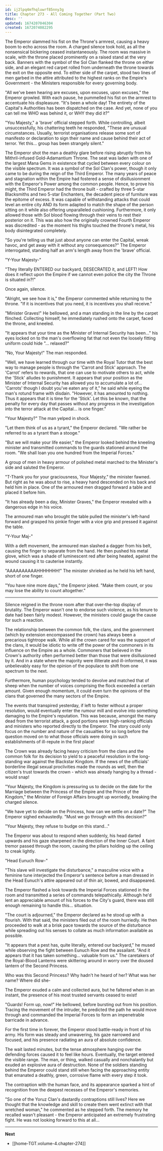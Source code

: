 ```yaml
---
id: ij2lpq4mfhqluwrf85nny3g
title: Chapter 273 - All Coming Together (Part Two)
desc: ''
updated: 1674207046304
created: 1672074082295
---
```


The Emperor slammed his fist on the Throne's armrest, causing a heavy boom to echo across the room. A charged silence took hold, as all the nonsensical bickering ceased instantaneously. The room was massive in scale, with the throne placed prominently on a raised stand at the very back. Banners with the symbol of the Sol Clan flanked the throne on either side, and an elegant red carpet rolled from underneath the throne towards the exit on the opposite end. To either side of the carpet, stood two lines of men garbed in the attire attributed to the highest ranks on the Empire's Government - the Ministers responsible for every governing body.

"All we've been hearing are excuses, upon excuses, upon excuses," the Emperor growled. With each pause, he pummelled his fist on the armrest to accentuate his displeasure. "It's been a whole day! The entirety of the Capital's Authorities has been dispatched on the case. And yet, none of you can tell me WHO was behind it, or WHY they did it?"

"You Majesty," a 'brave' official stepped forth. While controlling, albeit unsuccessfully, his chattering teeth he responded, "These are unusual circumstances. Usually, terrorist organisations release some sort of manifesto or declaration to sign their name and cause behind their act of terror. Yet this... group has been strangely silent."

The Emperor shot the man a deathly glare before rising abruptly from his Mithril-infused Gold-Adamantium Throne. The seat was laden with one of the largest Mana Gems in existence that cycled between every colour on the visible spectrum. It was a symbol of the Sol Clan's power, though it only came to be during the reign of the Third Emperor. The many years of peace and stagnation within the Empire had fostered a sense of disillusionment with the Emperor's Power among the common people. Hence, to prove his might, the Third Emperor had the throne built - crafted by three 5-star Blacksmiths and two 5-star Enchanters, the decadent piece of furniture was the epitome of excess. It was capable of withstanding attacks that could level an entire city AND its form adapted to match the shape of the person sitting on it while also offering unparalleled cushioning. Furthermore, it only allowed those with Sol blood flowing through their veins to rest their posterior on it. This was also how the originally crowned Fourth Emperor was discredited - as the moment his thighs touched the throne's metal, his body disintegrated completely.  

"So you're telling us that just about anyone can enter the Capital, wreak havoc, and get away with it without any consequences?" The Emperor interrogated, standing half an arm's length away from the 'brave' official.

"Y-Your Majesty-"

"They literally ENTERED our backyard, DESECRATED it, and LEFT! How does it reflect upon the Empire if we cannot even police the city the Throne is situated in?!"

Once again, silence.

"Alright, we see how it is," the Emperor commented while returning to the throne. "If it is incentives that you need, it is incentives you shall receive."

"Minister Graves!" He bellowed, and a man standing in the line by the carpet flinched. Collecting himself, he immediately rushed onto the carpet, faced the throne, and kneeled.

"It appears that your time as the Minister of Internal Security has been..." his eyes locked on to the man's overflowing fat that not even the loosely fitting uniform could hide "... relaxed?"

"No, Your Majesty!" The man responded.

"Well, we have learned through our time with the Royal Tutor that the best way to manage people is through the 'Carrot and Stick' approach. The 'Carrot' refers to rewards, that one can use to motivate others to act, while the 'Stick' alludes to punishment. It appears that your position as the Minister of Internal Security has allowed you to accumulate a lot of... 'Carrots' though I doubt you've eaten any of it," he said while eyeing the man's rotund frame with disdain. "However, it has amounted to nothing. Thus it appears that it is time for the 'Stick'. Let this be known, that the penalty for every day that passes without any progress in the investigation into the terror attack at the Capital... is one finger."

"Your Majesty?" The man yelped in shock.

"Let them think of us as a tyrant," the Emperor declared. "We rather be referred to as a tyrant than a stooge."

"But we will make your life easier," the Emperor looked behind the kneeling minister and transmitted commands to the guards stationed around the room. "We shall loan you one hundred from the Imperial Forces."

A group of men in heavy armour of polished metal marched to the Minister's side and saluted the Emperor.

"T-Thank you for your graciousness, Your Majesty," the minister fawned. But right as he was about to rise, a heavy hand descended on his back and held him in place. One of the armoured men dragged forward a table and placed it before him.

"It has already been a day, Minister Graves," the Emperor revealed with a dangerous edge in his voice.

The armoured man who brought the table pulled the minister's left-hand forward and grasped his pinkie finger with a vice grip and pressed it against the table.

"Y-Your Maj-"

With a deft movement, the armoured man slashed a dagger from his belt, causing the finger to separate from the hand. He then pushed his metal glove, which was a shade of luminescent red after being heated, against the wound causing it to cauterise instantly.

"AAAAAAAAAAHHHHHHH!" The minister shrieked as he held his left hand, short of one finger.

"You have nine more days," the Emperor joked. "Make them count, or you may lose the ability to count altogether."

____

Silence reigned in the throne room after that over-the-top display of brutality. The Emperor wasn't one to endorse such violence, as his tenure to date had been fairly modest. However, the ministers could gauge the cause for such a reaction.

The relationship between the common folk, the clans, and the government (which by extension encompassed the crown) has always been a precarious tightrope walk. While all the crown cared for was the support of the clans, it would be idiotic to write off the power of the commoners in its influence on the Empire as a whole. Commoners that believed in the Crown's authority often performed better than those that were disillusioned by it. And in a state where the majority were illiterate and ill-informed, it was unbelievably easy for the opinion of the populace to shift from one spectrum to the next.

Furthermore, human psychology tended to devolve and matched that of sheep when the number of voices comprising the flock exceeded a certain amount. Given enough momentum, it could even turn the opinions of the clans that governed the many sectors of the Empire.

The events that transpired yesterday, if left to fester without a proper resolution, would eventually enter the rumour mill and evolve into something damaging to the Empire's reputation. This was because, amongst the many dead from the terrorist attack, a good portions were high-ranking officials and ministers who reported directly to the Emperor. The story could only focus on the number and nature of the casualties for so long before the question moved on to what those officials were doing in such establishments of ill-repute in the first place!

The Crown was already facing heavy criticism from the clans and the common folk for its decision to yield to a peaceful resolution in the long-standing war against the Blackstar Kingdom. If the news of the officials' borderline illegal sexual proclivities made the rounds as well, then the citizen's trust towards the crown - which was already hanging by a thread - would snap!

"Your Majesty, the Kingdom is pressuring us to decide on the date for the Marriage between the Princess of the Empire and the Prince of the Kingdom," the Minister of Foreign Affairs brought up worriedly, breaking the charged silence.

"We have yet to decide on the Princess, how can we settle on a date?" The Emperor sighed exhaustedly. "Must we go through with this decision?"

"Your Majesty, they refuse to budge on this stand..."

The Emperor was about to respond when suddenly, his head darted upwards and his gaze sharpened in the direction of the Inner Court. A faint tremor passed through the room, causing the pillars holding up the ceiling to creak lightly.

"Head Eunuch Row-"

"This slave will investigate the disturbance," a masculine voice with a feminine tune interjected the Emperor's sentence before a man dressed in the Head Eunuch's attire appeared out of thin air, bowed, and disappeared.

The Emperor flashed a look towards the Imperial Forces stationed in the room and transmitted a series of commands telepathically. Although he'd lent an appreciable amount of his forces to the City's guard, there was still enough remaining to handle this... situation.

"The court is adjourned," the Emperor declared as he stood up with a flourish. With that said, the ministers filed out of the room hurriedly. He then proceeded to walk at a brisk pace towards the source of the disturbance while spreading out his senses to collate as much information available as possible.

"It appears that a pest has, quite literally, entered our backyard," he mused while observing the fight between Eunuch Row and the assailant. "And it appears that it has taken something... valuable from us." The caretakers of the Royal-Blood Lanterns were skittering around in worry over the doused lantern of the Second Princess.

Who was this Second Princess? Why hadn't he heard of her? What was her name? Where did she-

The Emperor exuded a calm and collected aura, but he faltered when in an instant, the presence of his most trusted servants ceased to exist!

"Guards! Form up, now!" He bellowed, before bursting out from his position. Tracing the movement of the intruder, he predicted the path he would move through and commanded the Imperial Forces to form an impenetrable barricade in advance.

For the first time in forever, the Emperor stood battle-ready in front of his army. His form was steady and unwavering, his gaze narrowed and focused, and his presence radiating an aura of absolute confidence.

The wait lasted minutes, but the tense atmosphere hanging over the defending forces caused it to feel like hours. Eventually, the target entered the visible range. The man, or thing, walked casually and nonchalantly but exuded an explosive aura of destruction. None of the soldiers standing behind the Emperor could stand still when facing the approaching entity that emanated a deathly, green, corrosive flame with every step it took.

The contraption with the human face, and its appearance sparked a hint of recognition from the deepest recesses of the Emperor's memories.

"So one of the Yoruz Clan's dastardly contraptions still lives? Here we thought that the knowledge and skill to create them went extinct with that wretched woman," he commented as he stepped forth. The memory he recalled wasn't pleasant - the Emperor anticipated an extremely frustrating fight. He was not looking forward to this at all...

____

**Next**
* [[home-TGT.volume-4.chapter-274]]